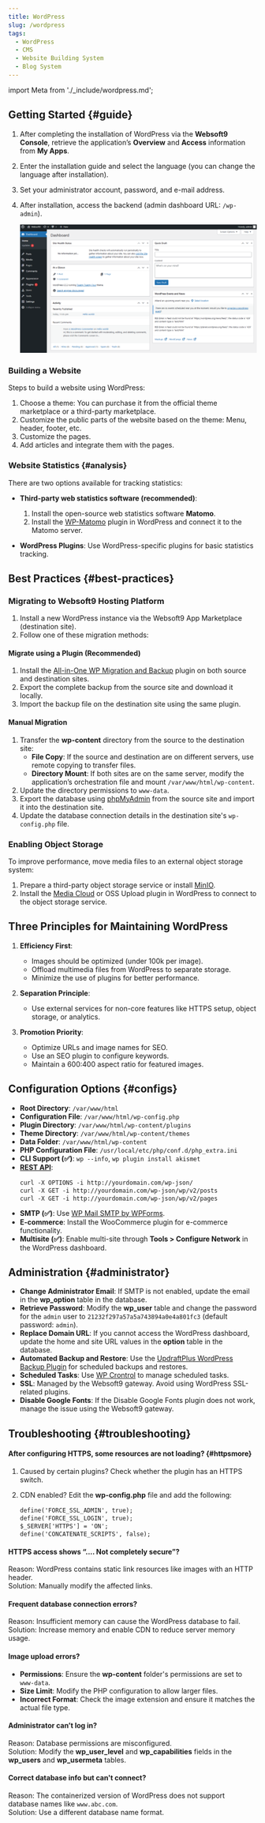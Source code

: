 ```yaml
---
title: WordPress
slug: /wordpress
tags:
  - WordPress
  - CMS
  - Website Building System
  - Blog System
---
```


import Meta from './\_include/wordpress.md';

<Meta name="meta" />

## Getting Started {#guide}

1. After completing the installation of WordPress via the **Websoft9 Console**, retrieve the application’s **Overview** and **Access** information from **My Apps**.

2. Enter the installation guide and select the language (you can change the language after installation).

3. Set your administrator account, password, and e-mail address.

4. After installation, access the backend (admin dashboard URL: `/wp-admin`).

   ![](./assets/wordpress-backend-websoft9.png)

### Building a Website

Steps to build a website using WordPress:

1. Choose a theme: You can purchase it from the official theme marketplace or a third-party marketplace.
2. Customize the public parts of the website based on the theme: Menu, header, footer, etc.
3. Customize the pages.
4. Add articles and integrate them with the pages.

### Website Statistics {#analysis}

There are two options available for tracking statistics:

- **Third-party web statistics software (recommended)**:

  1. Install the open-source web statistics software **Matomo**.
  2. Install the [WP-Matomo](https://wordpress.org/plugins/wp-piwik/) plugin in WordPress and connect it to the Matomo server.

- **WordPress Plugins**: Use WordPress-specific plugins for basic statistics tracking.

## Best Practices {#best-practices}

### Migrating to Websoft9 Hosting Platform

1. Install a new WordPress instance via the Websoft9 App Marketplace (destination site).
2. Follow one of these migration methods:

#### Migrate using a Plugin (Recommended)

1. Install the [All-in-One WP Migration and Backup](https://wordpress.org/plugins/all-in-one-wp-migration/) plugin on both source and destination sites.
2. Export the complete backup from the source site and download it locally.
3. Import the backup file on the destination site using the same plugin.

#### Manual Migration

1. Transfer the **wp-content** directory from the source to the destination site:
   - **File Copy**: If the source and destination are on different servers, use remote copying to transfer files.
   - **Directory Mount**: If both sites are on the same server, modify the application’s orchestration file and mount `/var/www/html/wp-content`.
2. Update the directory permissions to `www-data`.
3. Export the database using [phpMyAdmin](./phpmyadmin) from the source site and import it into the destination site.
4. Update the database connection details in the destination site's `wp-config.php` file.

### Enabling Object Storage

To improve performance, move media files to an external object storage system:

1. Prepare a third-party object storage service or install [MinIO](./minio).
2. Install the [Media Cloud](https://mediacloud.press/) or OSS Upload plugin in WordPress to connect to the object storage service.

## Three Principles for Maintaining WordPress

1. **Efficiency First**:

   - Images should be optimized (under 100k per image).
   - Offload multimedia files from WordPress to separate storage.
   - Minimize the use of plugins for better performance.

2. **Separation Principle**:

   - Use external services for non-core features like HTTPS setup, object storage, or analytics.

3. **Promotion Priority**:
   - Optimize URLs and image names for SEO.
   - Use an SEO plugin to configure keywords.
   - Maintain a 600:400 aspect ratio for featured images.

## Configuration Options {#configs}

- **Root Directory**: `/var/www/html`
- **Configuration File**: `/var/www/html/wp-config.php`
- **Plugin Directory**: `/var/www/html/wp-content/plugins`
- **Theme Directory**: `/var/www/html/wp-content/themes`
- **Data Folder**: `/var/www/html/wp-content`
- **PHP Configuration File**: `/usr/local/etc/php/conf.d/php_extra.ini`
- **CLI Support (✅)**: `wp --info`, `wp plugin install akismet`
- **[REST API](https://developer.wordpress.org/rest-api/)**:
  ```
  curl -X OPTIONS -i http://yourdomain.com/wp-json/
  curl -X GET -i http://yourdomain.com/wp-json/wp/v2/posts
  curl -X GET -i http://yourdomain.com/wp-json/wp/v2/pages
  ```
- **SMTP (✅)**: Use [WP Mail SMTP by WPForms](https://wordpress.org/plugins/wp-mail-smtp/).
- **E-commerce**: Install the WooCommerce plugin for e-commerce functionality.
- **Multisite (✅)**: Enable multi-site through **Tools > Configure Network** in the WordPress dashboard.

## Administration {#administrator}

- **Change Administrator Email**: If SMTP is not enabled, update the email in the **wp_option** table in the database.
- **Retrieve Password**: Modify the **wp_user** table and change the password for the `admin` user to `21232f297a57a5a743894a0e4a801fc3` (default password: `admin`).
- **Replace Domain URL**: If you cannot access the WordPress dashboard, update the home and site URL values in the **option** table in the database.
- **Automated Backup and Restore**: Use the [UpdraftPlus WordPress Backup Plugin](https://wordpress.org/plugins/updraftplus/) for scheduled backups and restores.
- **Scheduled Tasks**: Use [WP Crontrol](https://wordpress.org/plugins/wp-crontrol) to manage scheduled tasks.
- **SSL**: Managed by the Websoft9 gateway. Avoid using WordPress SSL-related plugins.
- **Disable Google Fonts**: If the Disable Google Fonts plugin does not work, manage the issue using the Websoft9 gateway.

## Troubleshooting {#troubleshooting}

#### After configuring HTTPS, some resources are not loading? {#httpsmore}

1. Caused by certain plugins? Check whether the plugin has an HTTPS switch.
2. CDN enabled? Edit the **wp-config.php** file and add the following:

   ```
   define('FORCE_SSL_ADMIN', true);
   define('FORCE_SSL_LOGIN', true);
   $_SERVER['HTTPS'] = 'ON';
   define('CONCATENATE_SCRIPTS', false);
   ```

#### HTTPS access shows “.... Not completely secure”?

Reason: WordPress contains static link resources like images with an HTTP header.  
Solution: Manually modify the affected links.

#### Frequent database connection errors?

Reason: Insufficient memory can cause the WordPress database to fail.  
Solution: Increase memory and enable CDN to reduce server memory usage.

#### Image upload errors?

- **Permissions**: Ensure the **wp-content** folder's permissions are set to `www-data`.
- **Size Limit**: Modify the PHP configuration to allow larger files.
- **Incorrect Format**: Check the image extension and ensure it matches the actual file type.

#### Administrator can’t log in?

Reason: Database permissions are misconfigured.  
Solution: Modify the **wp_user_level** and **wp_capabilities** fields in the **wp_users** and **wp_usermeta** tables.

#### Correct database info but can't connect?

Reason: The containerized version of WordPress does not support database names like `www.abc.com`.  
Solution: Use a different database name format.
